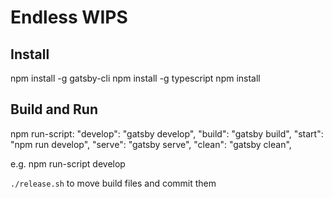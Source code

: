 # Endless WIPS

## Install

npm install -g gatsby-cli
npm install -g typescript
npm install

## Build and Run

npm run-script:
"develop": "gatsby develop",
"build": "gatsby build",
"start": "npm run develop",
"serve": "gatsby serve",
"clean": "gatsby clean",

e.g. npm run-script develop

`./release.sh` to move build files and commit them
